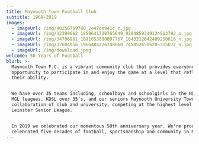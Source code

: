 ```yaml
---
title: Maynooth Town Football Club
subtitle: 1969-2019
images:
  - imageUrl: /img/40256769780_2e47de941c_z.jpg
  - imageUrl: /img/32390662_1859641730765649_9204859349124513792_o.jpg
  - imageUrl: /img/34706981_1891653880897767_1043212642409250816_n.jpg
  - imageUrl: /img/37604956_1966484276748060_7450526506205315072_o.jpg
  - imageUrl: /img/download.jpeg
welcome: 50 Years of Football
blurb: >-
  Maynooth Town F.C. is a vibrant community club that provides everyone with the
  opportunity to participate in and enjoy the game at a level that reflects
  their ability. 


  We have over 35 teams including, schoolboys and schoolgirls in the NDSL and
  MGL leagues, KDSL over 35’s, and our seniors Maynooth University Town - a
  collaboration of club and university, competing at the highest level in the
  Leinster Senior League.


  In 2019 we celebrated our momentous 50th anniversary year. We're proud to have
  celebrated five decades of football, sportsmanship and community in Maynooth.
---
```


